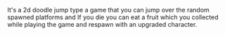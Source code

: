 It's a 2d doodle jump type a game that you can jump over the random spawned platforms and If you die you can eat a fruit which you collected while playing the game and respawn with an upgraded character.
